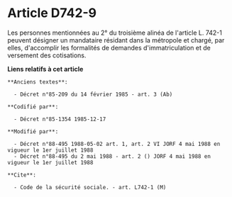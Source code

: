 # Article D742-9

Les personnes mentionnées au 2° du troisième alinéa de l'article L. 742-1 peuvent désigner un mandataire résidant dans la
métropole et chargé, par elles, d'accomplir les formalités de demandes d'immatriculation et de versement des cotisations.

**Liens relatifs à cet article**

	**Anciens textes**:

	  - Décret n°85-209 du 14 février 1985 - art. 3 (Ab)

	**Codifié par**:

	  - Décret n°85-1354 1985-12-17

	**Modifié par**:

	  - Décret n°88-495 1988-05-02 art. 1, art. 2 VI JORF 4 mai 1988 en vigueur le 1er juillet 1988
	  - Décret n°88-495 du 2 mai 1988 - art. 2 () JORF 4 mai 1988 en vigueur le 1er juillet 1988

	**Cite**:

	  - Code de la sécurité sociale. - art. L742-1 (M)
